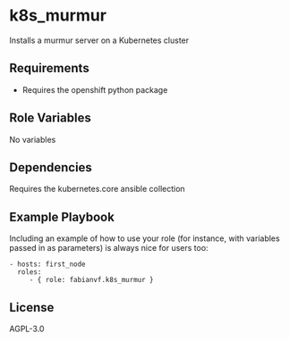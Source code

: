 k8s_murmur
=========

Installs a murmur server on a Kubernetes cluster

Requirements
------------

- Requires the openshift python package

Role Variables
--------------

No variables

Dependencies
------------

Requires the kubernetes.core ansible collection

Example Playbook
----------------

Including an example of how to use your role (for instance, with variables passed in as parameters) is always nice for users too:

    - hosts: first_node
      roles:
         - { role: fabianvf.k8s_murmur }

License
-------

AGPL-3.0
